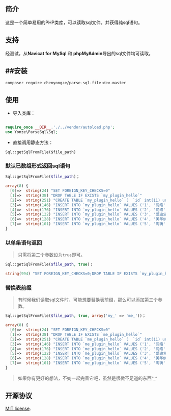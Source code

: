 ## 简介

这是一个简单易用的PHP类库，可以读取sql文件，并获得纯sql语句。

## 支持
经测试，从**Navicat for MySql** 和 **phpMyAdmin**导出的sql文件均可读取。

##安装
-
`composer require chenyongze/parse-sql-file:dev-master`

## 使用

-  导入类库：

```php

require_once __DIR__.'./../vendor/autoload.php';
use Yonze\ParseSql\Sql;

 ````

-  直接调用静态方法：

`Sql::getSqlFromFile($file_path)`

### 默认已数组形式返回sql语句
```php
Sql::getSqlFromFile($file_path)；
```

```php
array(8) {
  [0]=>  string(24) "SET FOREIGN_KEY_CHECKS=0"
  [1]=>  string(38) "DROP TABLE IF EXISTS `my_plugin_hello`"
  [2]=>  string(251) "CREATE TABLE `my_plugin_hello` (  `id` int(11) unsigned NOT NULL AUTO_INCREMENT,  `name` varchar(32) NOT NULL DEFAULT '' COMMENT '名人',  `said` text NOT NULL COMMENT '名言',  PRIMARY KEY (`id`)) ENGINE=MyISAM AUTO_INCREMENT=6 DEFAULT CHARSET=utf8"
  [3]=>  string(146) "INSERT INTO `my_plugin_hello` VALUES ('1', '网络', '生活是一面镜子。你对它笑，它就对你笑；你对它哭，它也对你哭。')"
  [4]=>  string(176) "INSERT INTO `my_plugin_hello` VALUES ('2', '网络', '活着一天，就是有福气，就该珍惜。当我哭泣我没有鞋子穿的时候，我发现有人却没有脚。')"
  [5]=>  string(122) "INSERT INTO `my_plugin_hello` VALUES ('3', '爱迪生', '天才是百分之一的灵感加百分之九十九的汗水。')"
  [6]=>  string(128) "INSERT INTO `my_plugin_hello` VALUES ('4', '美华纳', '勿问成功的秘诀为何，且尽全力做你应该做的事吧。')"
  [7]=>  string(101) "INSERT INTO `my_plugin_hello` VALUES ('5', '陶铸', '如烟往事俱忘却，心底无私天地宽')"
}
```

### 以单条语句返回

> 只需将第二个参数设为`true`即可。

```php
Sql::getSqlFromFile($file_path, true)；
```

```php
string(994) "SET FOREIGN_KEY_CHECKS=0;DROP TABLE IF EXISTS `my_plugin_hello`;CREATE TABLE `my_plugin_hello` (  `id` int(11) unsigned NOT NULL AUTO_INCREMENT,  `name` varchar(32) NOT NULL DEFAULT '' COMMENT '名人',  `said` text NOT NULL COMMENT '名言',  PRIMARY KEY (`id`)) ENGINE=MyISAM AUTO_INCREMENT=6 DEFAULT CHARSET=utf8;INSERT INTO `my_plugin_hello` VALUES ('1', '网络', '生活是一面镜子。你对它笑，它就对你笑；你对它哭，它也对你哭。');INSERT INTO `my_plugin_hello` VALUES ('2', '网络', '活着一天，就是有福气，就该珍惜。当我哭泣我没有鞋子穿的时候，我发现有人却没有脚。');INSERT INTO `my_plugin_hello` VALUES ('3', '爱迪生', '天才是百分之一的灵感加百分之九十九的汗水。');INSERT INTO `my_plugin_hello` VALUES ('4', '美华纳', '勿问成功的秘诀为何，且尽全力做你应该做的事吧。');INSERT INTO `my_plugin_hello` VALUES ('5', '陶铸', '如烟往事俱忘却，心底无私天地宽');"
```

### 替换表前缀

> 有时候我们读取sql文件时，可能想要替换表前缀，那么可以添加第三个参数。

```php
Sql::getSqlFromFile($file_path, true, array('my_' => 'me_'))；
```

```php
array(8) {
  [0]=>  string(24) "SET FOREIGN_KEY_CHECKS=0"
  [1]=>  string(38) "DROP TABLE IF EXISTS `me_plugin_hello`"
  [2]=>  string(251) "CREATE TABLE `me_plugin_hello` (  `id` int(11) unsigned NOT NULL AUTO_INCREMENT,  `name` varchar(32) NOT NULL DEFAULT '' COMMENT '名人',  `said` text NOT NULL COMMENT '名言',  PRIMARY KEY (`id`)) ENGINE=MyISAM AUTO_INCREMENT=6 DEFAULT CHARSET=utf8"
  [3]=>  string(146) "INSERT INTO `me_plugin_hello` VALUES ('1', '网络', '生活是一面镜子。你对它笑，它就对你笑；你对它哭，它也对你哭。')"
  [4]=>  string(176) "INSERT INTO `me_plugin_hello` VALUES ('2', '网络', '活着一天，就是有福气，就该珍惜。当我哭泣我没有鞋子穿的时候，我发现有人却没有脚。')"
  [5]=>  string(122) "INSERT INTO `me_plugin_hello` VALUES ('3', '爱迪生', '天才是百分之一的灵感加百分之九十九的汗水。')"
  [6]=>  string(128) "INSERT INTO `me_plugin_hello` VALUES ('4', '美华纳', '勿问成功的秘诀为何，且尽全力做你应该做的事吧。')"
  [7]=>  string(101) "INSERT INTO `me_plugin_hello` VALUES ('5', '陶铸', '如烟往事俱忘却，心底无私天地宽')"
}
```

> 如果你有更好的想法，不妨一起完善它吧，虽然是很微不足道的东西^_^

## 开源协议
 [MIT license](http://www.opensource.org/licenses/MIT).